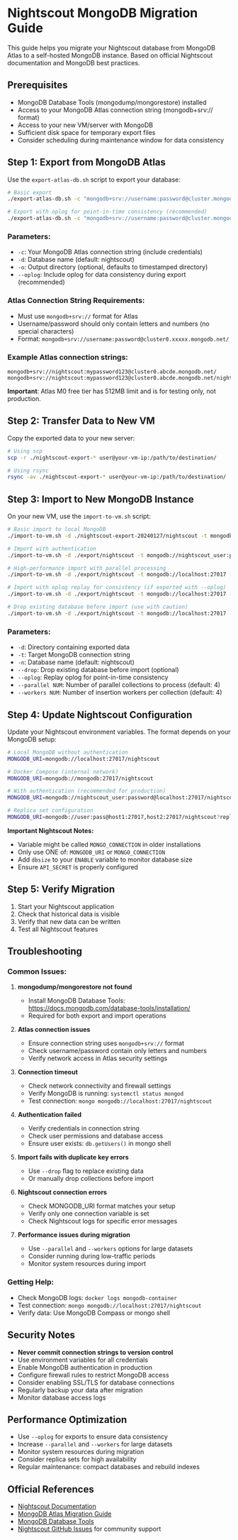 # Nightscout MongoDB Migration Guide

This guide helps you migrate your Nightscout database from MongoDB Atlas to a self-hosted MongoDB instance. Based on official Nightscout documentation and MongoDB best practices.

## Prerequisites

- MongoDB Database Tools (mongodump/mongorestore) installed
- Access to your MongoDB Atlas connection string (mongodb+srv:// format)
- Access to your new VM/server with MongoDB
- Sufficient disk space for temporary export files
- Consider scheduling during maintenance window for data consistency

## Step 1: Export from MongoDB Atlas

Use the `export-atlas-db.sh` script to export your database:

```bash
# Basic export
./export-atlas-db.sh -c "mongodb+srv://username:password@cluster.mongodb.net/" -d nightscout

# Export with oplog for point-in-time consistency (recommended)
./export-atlas-db.sh -c "mongodb+srv://username:password@cluster.mongodb.net/" -d nightscout --oplog
```

### Parameters:
- `-c`: Your MongoDB Atlas connection string (include credentials)
- `-d`: Database name (default: nightscout)
- `-o`: Output directory (optional, defaults to timestamped directory)
- `--oplog`: Include oplog for data consistency during export (recommended)

### Atlas Connection String Requirements:
- Must use `mongodb+srv://` format for Atlas
- Username/password should only contain letters and numbers (no special characters)
- Format: `mongodb+srv://username:password@cluster0.xxxxx.mongodb.net/`

### Example Atlas connection strings:
```
mongodb+srv://nightscout:mypassword123@cluster0.abcde.mongodb.net/
mongodb+srv://nightscout:mypassword123@cluster0.abcde.mongodb.net/nightscout
```

**Important**: Atlas M0 free tier has 512MB limit and is for testing only, not production.

## Step 2: Transfer Data to New VM

Copy the exported data to your new server:

```bash
# Using scp
scp -r ./nightscout-export-* user@your-vm-ip:/path/to/destination/

# Using rsync
rsync -av ./nightscout-export-* user@your-vm-ip:/path/to/destination/
```

## Step 3: Import to New MongoDB Instance

On your new VM, use the `import-to-vm.sh` script:

```bash
# Basic import to local MongoDB
./import-to-vm.sh -d ./nightscout-export-20240127/nightscout -t mongodb://localhost:27017

# Import with authentication
./import-to-vm.sh -d ./export/nightscout -t mongodb://nightscout_user:password@localhost:27017

# High-performance import with parallel processing
./import-to-vm.sh -d ./export/nightscout -t mongodb://localhost:27017 --parallel 8 --workers 8

# Import with oplog replay for consistency (if exported with --oplog)
./import-to-vm.sh -d ./export/nightscout -t mongodb://localhost:27017 --oplog

# Drop existing database before import (use with caution)
./import-to-vm.sh -d ./export/nightscout -t mongodb://localhost:27017 --drop
```

### Parameters:
- `-d`: Directory containing exported data
- `-t`: Target MongoDB connection string
- `-n`: Database name (default: nightscout)
- `--drop`: Drop existing database before import (optional)
- `--oplog`: Replay oplog for point-in-time consistency
- `--parallel NUM`: Number of parallel collections to process (default: 4)
- `--workers NUM`: Number of insertion workers per collection (default: 4)

## Step 4: Update Nightscout Configuration

Update your Nightscout environment variables. The format depends on your MongoDB setup:

```bash
# Local MongoDB without authentication
MONGODB_URI=mongodb://localhost:27017/nightscout

# Docker Compose (internal network)
MONGODB_URI=mongodb://mongodb:27017/nightscout

# With authentication (recommended for production)
MONGODB_URI=mongodb://nightscout_user:password@localhost:27017/nightscout

# Replica set configuration
MONGODB_URI=mongodb://user:pass@host1:27017,host2:27017/nightscout?replicaSet=rs0
```

**Important Nightscout Notes:**
- Variable might be called `MONGO_CONNECTION` in older installations
- Only use ONE of: `MONGODB_URI` or `MONGO_CONNECTION`
- Add `dbsize` to your `ENABLE` variable to monitor database size
- Ensure `API_SECRET` is properly configured

## Step 5: Verify Migration

1. Start your Nightscout application
2. Check that historical data is visible
3. Verify that new data can be written
4. Test all Nightscout features

## Troubleshooting

### Common Issues:

1. **mongodump/mongorestore not found**
   - Install MongoDB Database Tools: https://docs.mongodb.com/database-tools/installation/
   - Required for both export and import operations

2. **Atlas connection issues**
   - Ensure connection string uses `mongodb+srv://` format
   - Check username/password contain only letters and numbers
   - Verify network access in Atlas security settings

3. **Connection timeout**
   - Check network connectivity and firewall settings
   - Verify MongoDB is running: `systemctl status mongod`
   - Test connection: `mongo mongodb://localhost:27017/nightscout`

4. **Authentication failed**
   - Verify credentials in connection string
   - Check user permissions and database access
   - Ensure user exists: `db.getUsers()` in mongo shell

5. **Import fails with duplicate key errors**
   - Use `--drop` flag to replace existing data
   - Or manually drop collections before import

6. **Nightscout connection errors**
   - Check MONGODB_URI format matches your setup
   - Verify only one connection variable is set
   - Check Nightscout logs for specific error messages

7. **Performance issues during migration**
   - Use `--parallel` and `--workers` options for large datasets
   - Consider running during low-traffic periods
   - Monitor system resources during import

### Getting Help:
- Check MongoDB logs: `docker logs mongodb-container`
- Test connection: `mongo mongodb://localhost:27017/nightscout`
- Verify data: Use MongoDB Compass or mongo shell

## Security Notes

- **Never commit connection strings to version control**
- Use environment variables for all credentials
- Enable MongoDB authentication in production
- Configure firewall rules to restrict MongoDB access
- Consider enabling SSL/TLS for database connections
- Regularly backup your data after migration
- Monitor database access logs

## Performance Optimization

- Use `--oplog` for exports to ensure data consistency
- Increase `--parallel` and `--workers` for large datasets
- Monitor system resources during migration
- Consider replica sets for high availability
- Regular maintenance: compact databases and rebuild indexes

## Official References

- [Nightscout Documentation](https://nightscout.github.io/)
- [MongoDB Atlas Migration Guide](https://docs.mongodb.com/atlas/import/mongorestore/)
- [MongoDB Database Tools](https://docs.mongodb.com/database-tools/)
- [Nightscout GitHub Issues](https://github.com/nightscout/cgm-remote-monitor/issues) for community support